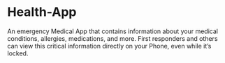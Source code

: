 # Health-App
An emergency Medical App that contains information about your medical conditions, allergies, medications, and more. First responders and others can view this critical information directly on your Phone, even while it’s locked.
